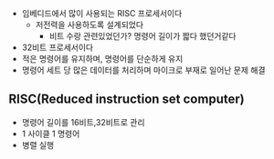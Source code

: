 * 임베디드에서 많이 사용되는 RISC 프로세서이다
	* 저전력을 사용하도록 설계되었다
		* 비트 수랑 관련있었던가? 명령어 길이가 짧다 했던거같다
*  32비트 프로세서이다
*  적은 명령어를 유지하며, 명령어를 단순하게 유지
*  명령어 세트 당 많은 데이터를 처리하며 마이크로 부재로 일어난 문제 해결

## RISC(Reduced instruction set computer)

* 명령어 길이를 16비트,32비트로 관리
* 1 사이클 1 명령어
* 병렬 실행

